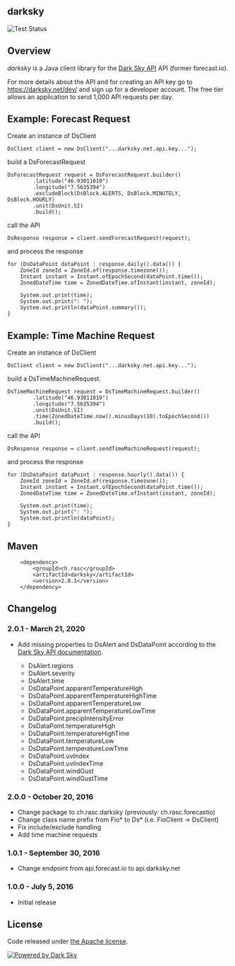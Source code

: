 ## darksky

![Test Status](https://github.com/ralscha/darksky/workflows/test/badge.svg)

## Overview

*darksky* is a Java client library for the [Dark Sky API](https://darksky.net/dev/) API (former forecast.io).

For more details about the API and for creating an API key go to 
https://darksky.net/dev/ and sign up for a developer account.
The free tier allows an application to send 1,000 API requests per day.

## Example: Forecast Request

Create an instance of DsClient

```
DsClient client = new DsClient("...darksky.net.api.key...");
```

build a DsForecastRequest

```
DsForecastRequest request = DsForecastRequest.builder()
        .latitude("46.93011019")
		.longitude("7.5635394")
		.excludeBlock(DsBlock.ALERTS, DsBlock.MINUTELY, DsBlock.HOURLY)
		.unit(DsUnit.SI)
		.build();
```

call the API

```
DsResponse response = client.sendForecastRequest(request);
```

and process the response

```
for (DsDataPoint dataPoint : response.daily().data()) {
    ZoneId zoneId = ZoneId.of(response.timezone());
    Instant instant = Instant.ofEpochSecond(dataPoint.time());
    ZonedDateTime time = ZonedDateTime.ofInstant(instant, zoneId);

    System.out.print(time);
    System.out.print(": ");
    System.out.println(dataPoint.summary());
}
```


## Example: Time Machine Request

Create an instance of DsClient

```
DsClient client = new DsClient("...darksky.net.api.key...");
```

build a DsTimeMachineRequest.  

```
DsTimeMachineRequest request = DsTimeMachineRequest.builder()
        .latitude("46.93011019")
		.longitude("7.5635394")				
		.unit(DsUnit.SI)
		.time(ZonedDateTime.now().minusDays(10).toEpochSecond())
		.build();
```

call the API

```
DsResponse response = client.sendTimeMachineRequest(request);
```

and process the response

```
for (DsDataPoint dataPoint : response.hourly().data()) {			
    ZoneId zoneId = ZoneId.of(response.timezone());
    Instant instant = Instant.ofEpochSecond(dataPoint.time());
    ZonedDateTime time = ZonedDateTime.ofInstant(instant, zoneId);

    System.out.print(time);
    System.out.print(": ");
    System.out.println(dataPoint);            
}
```

## Maven

```
	<dependency>
		<groupId>ch.rasc</groupId>
		<artifactId>darksky</artifactId>
		<version>2.0.1</version>
	</dependency>
```

## Changelog

### 2.0.1 - March 21, 2020
  * Add missing properties to DsAlert and DsDataPoint according to the [Dark Sky API documentation](https://darksky.net/dev/docs).

      - DsAlert.regions
      - DsAlert.severity
      - DsAlert.time
      - DsDataPoint.apparentTemperatureHigh
      - DsDataPoint.apparentTemperatureHighTime
      - DsDataPoint.apparentTemperatureLow
      - DsDataPoint.apparentTemperatureLowTime
      - DsDataPoint.precipIntensityError
      - DsDataPoint.temperatureHigh
      - DsDataPoint.temperatureHighTime
      - DsDataPoint.temperatureLow
      - DsDataPoint.temperatureLowTime
      - DsDataPoint.uvIndex
      - DsDataPoint.uvIndexTime
      - DsDataPoint.windGust
      - DsDataPoint.windGustTime


### 2.0.0 - October 20, 2016
  * Change package to ch.rasc.darksky (previously: ch.rasc.forecastio)
  * Change class name prefix from Fio* to Ds* (i.e. FioClient -> DsClient)
  * Fix include/exclude handling
  * Add time machine requests
  

### 1.0.1 - September 30, 2016
  * Change endpoint from api.forecast.io to api.darksky.net

  
### 1.0.0 - July 5, 2016
  * Initial release


## License
Code released under [the Apache license](http://www.apache.org/licenses/).


[![Powered by Dark Sky](https://darksky.net/dev/img/attribution/poweredby-oneline.png)](https://darksky.net/poweredby/)